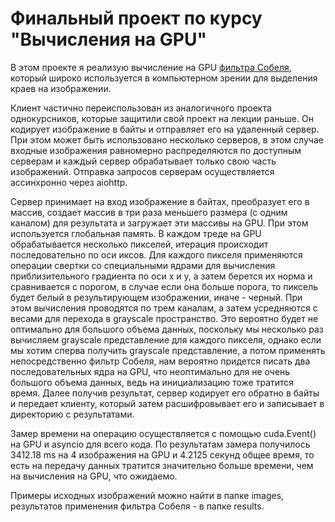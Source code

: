# Финальный проект по курсу "Вычисления на GPU"

В этом проекте я реализую вычисление на GPU [фильтра Собеля](https://ru.wikipedia.org/wiki/%D0%9E%D0%BF%D0%B5%D1%80%D0%B0%D1%82%D0%BE%D1%80_%D0%A1%D0%BE%D0%B1%D0%B5%D0%BB%D1%8F), который широко используется в компьютерном зрении для выделения краев на изображении.

Клиент частично переиспользован из аналогичного проекта однокурсников, которые защитили свой проект на лекции раньше. Он кодирует изображение в байты и отправляет его на удаленный сервер. При этом может быть использовано несколько серверов, в этом случае входные изображения равномерно распределяются по доступным серверам и каждый сервер обрабатывает только свою часть изображений. Отправка запросов серверам осуществляется ассинхронно через aiohttp.

Сервер принимает на вход изображение в байтах, преобразует его в массив, создает массив в три раза меньшего размера (с одним каналом) для результата и загружает эти массивы на GPU. При этом используется глобальная память. В каждом треде на GPU обрабатывается несколько пикселей, итерация происходит последовательно по оси иксов. Для каждого пикселя применяются операции свертки со специальными ядрами для вычисления приблизительного градиента по оси x и y, а затем берется их норма и сравнивается с порогом, в случае если она больше порога, то пиксель будет белый в результирующем изображении, иначе - черный. При этом вычисления проводятся по трем каналам, а затем усредняются с весами для перехода в grayscale пространство. Это вероятно будет не оптимально для большого объема данных, поскольку мы несколько раз вычисляем grayscale представление для каждого пикселя, однако если мы хотим сперва получить grayscale представление, а потом применять непосредственно фильтр Собеля, нам вероятно придется писать два последовательных ядра на GPU, что неоптимально для не очень большого объема данных, ведь на инициализацию тоже тратится время. Далее получив результат, сервер кодирует его обратно в байты и передает клиенту, который затем расшифровывает его и записывает в директорию с результатами.

Замер времени на операцию осуществляется с помощью cuda.Event() на GPU и asyncio для всего кода. По результатам замера получилось 3412.18 ms на 4 изображения на GPU и 4.2125 секунд общее время, то есть на передачу данных тратится значительно больше времени, чем на вычисления на GPU, что ожидаемо.

Примеры исходных изображений можно найти в папке images, результатов применения фильтра Собеля - в папке results.
